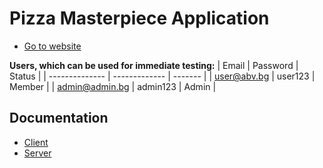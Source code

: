 # Pizza Masterpiece Application

- [Go to website](https://masterpiece-pizza.herokuapp.com/)

**Users, which can be used for immediate testing:**
| Email          | Password      | Status  | 
| -------------- | ------------- | ------- |
| user@abv.bg    | user123       | Member  | 
| admin@admin.bg | admin123      | Admin   | 

## Documentation
- [Client](https://github.com/MihailValkov/pizza-masterpiece/blob/main/client/README.md)
- [Server](https://github.com/MihailValkov/pizza-masterpiece/blob/main/server/readMe.md)
